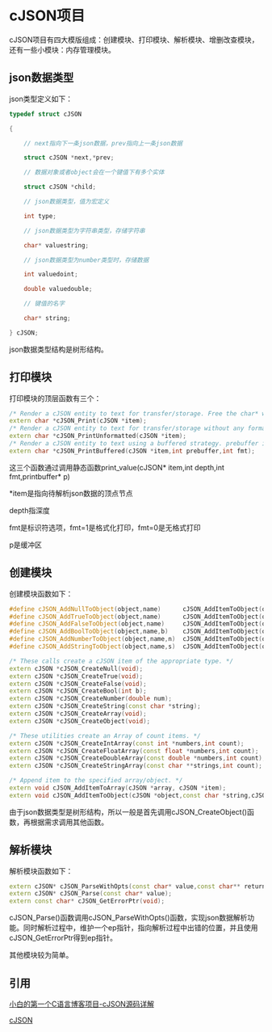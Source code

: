 # cJSON项目

cJSON项目有四大模版组成：创建模块、打印模块、解析模块、增删改查模块，还有一些小模块：内存管理模块。

## json数据类型

json类型定义如下：

```c++
typedef struct cJSON

{

​    // next指向下一条json数据，prev指向上一条json数据

​    struct cJSON *next,*prev;

​    // 数据对象或者object会在一个键值下有多个实体

​    struct cJSON *child;

​    // json数据类型，值为宏定义

​    int type;

​    // json数据类型为字符串类型，存储字符串

​    char* valuestring;

​    // json数据类型为number类型时，存储数据

​    int valuedoint;

​    double valuedouble;

​    // 键值的名字

​    char* string;

} cJSON;
```

json数据类型结构是树形结构。

## 打印模块

打印模块的顶层函数有三个：

```c++
/* Render a cJSON entity to text for transfer/storage. Free the char* when finished. */
extern char *cJSON_Print(cJSON *item);
/* Render a cJSON entity to text for transfer/storage without any formatting. Free the char* when finished. */
extern char *cJSON_PrintUnformatted(cJSON *item);
/* Render a cJSON entity to text using a buffered strategy. prebuffer is a guess at the final size. guessing well reduces reallocation. fmt=0 gives unformatted, =1 gives formatted */
extern char *cJSON_PrintBuffered(cJSON *item,int prebuffer,int fmt);
```

这三个函数通过调用静态函数print_value(cJSON* item,int depth,int fmt,printbuffer* p)

*item是指向待解析json数据的顶点节点

depth指深度

fmt是标识符选项，fmt=1是格式化打印，fmt=0是无格式打印

p是缓冲区

## 创建模块

创建模块函数如下：

```c++
#define cJSON_AddNullToObject(object,name)		cJSON_AddItemToObject(object, name, cJSON_CreateNull())
#define cJSON_AddTrueToObject(object,name)		cJSON_AddItemToObject(object, name, cJSON_CreateTrue())
#define cJSON_AddFalseToObject(object,name)		cJSON_AddItemToObject(object, name, cJSON_CreateFalse())
#define cJSON_AddBoolToObject(object,name,b)	cJSON_AddItemToObject(object, name, cJSON_CreateBool(b))
#define cJSON_AddNumberToObject(object,name,n)	cJSON_AddItemToObject(object, name, cJSON_CreateNumber(n))
#define cJSON_AddStringToObject(object,name,s)	cJSON_AddItemToObject(object, name, cJSON_CreateString(s))

/* These calls create a cJSON item of the appropriate type. */
extern cJSON *cJSON_CreateNull(void);
extern cJSON *cJSON_CreateTrue(void);
extern cJSON *cJSON_CreateFalse(void);
extern cJSON *cJSON_CreateBool(int b);
extern cJSON *cJSON_CreateNumber(double num);
extern cJSON *cJSON_CreateString(const char *string);
extern cJSON *cJSON_CreateArray(void);
extern cJSON *cJSON_CreateObject(void);

/* These utilities create an Array of count items. */
extern cJSON *cJSON_CreateIntArray(const int *numbers,int count);
extern cJSON *cJSON_CreateFloatArray(const float *numbers,int count);
extern cJSON *cJSON_CreateDoubleArray(const double *numbers,int count);
extern cJSON *cJSON_CreateStringArray(const char **strings,int count);

/* Append item to the specified array/object. */
extern void cJSON_AddItemToArray(cJSON *array, cJSON *item);
extern void	cJSON_AddItemToObject(cJSON *object,const char *string,cJSON *item);
```

由于json数据类型是树形结构，所以一般是首先调用cJSON_CreateObject()函数，再根据需求调用其他函数。

## 解析模块

解析模块函数如下：

```c++
extern cJSON* cJSON_ParseWithOpts(const char* value,const char** return_parse_end,int require_null_terminated);
extern cJSON* cJSON_Parse(const char* value);
extern const char* cJSON_GetErrorPtr(void);
```

cJSON_Parse()函数调用cJSON_ParseWithOpts()函数，实现json数据解析功能。同时解析过程中，维护一个ep指针，指向解析过程中出错的位置，并且使用cJSON_GetErrorPtr得到ep指针。

其他模块较为简单。

## 引用

[小白的第一个C语言博客项目-cJSON源码详解](https://blog.csdn.net/qq_36160429/article/details/109330528)

[cJSON](https://sourceforge.net/projects/cjson/)